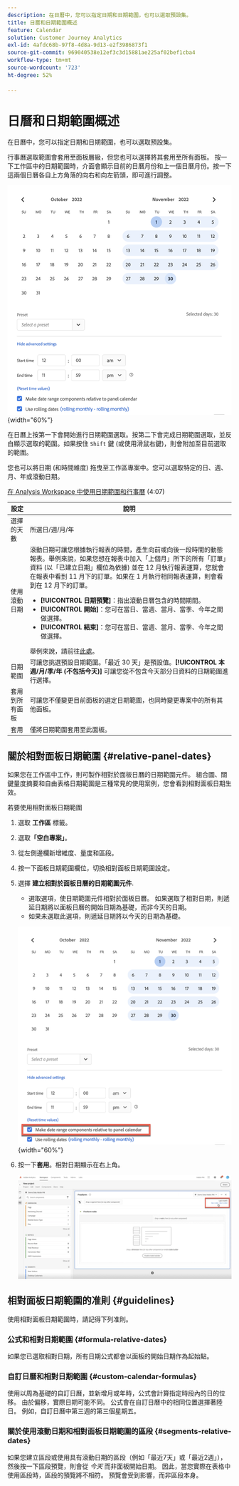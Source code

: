 ```yaml
---
description: 在日曆中，您可以指定日期和日期範圍，也可以選取預設集。
title: 日曆和日期範圍概述
feature: Calendar
solution: Customer Journey Analytics
exl-id: 4afdc68b-97f8-4d8a-9d13-e2f3986873f1
source-git-commit: 969040538e12ef3c3d15881ae225af02bef1cba4
workflow-type: tm+mt
source-wordcount: '723'
ht-degree: 52%

---
```


# 日曆和日期範圍概述

在日曆中，您可以指定日期和日期範圍，也可以選取預設集。

行事曆選取範圍會套用至面板層級，但您也可以選擇將其套用至所有面板。 按一下工作區中的日期範圍時，介面會顯示目前的日曆月份和上一個日曆月份。按一下這兩個日曆各自上方角落的向右和向左箭頭，即可進行調整。

![日曆](assets/aw_calendar2.png){width="60%"}

在日曆上按第一下會開始進行日期範圍選取。按第二下會完成日期範圍選取，並反白顯示選取的範圍。如果按住 `Shift` 鍵 (或使用滑鼠右鍵)，則會附加至目前選取的範圍。

您也可以將日期 (和時間維度) 拖曳至工作區專案中。您可以選取特定的日、週、月、年或滾動日期。

[在 Analysis Workspace 中使用日期範圍和行事曆](https://experienceleague.adobe.com/docs/analytics-learn/tutorials/analysis-workspace/calendar-and-date-ranges/using-dates-in-analysis-workspace.html?lang=zh-Hant) (4:07)

| 設定 | 說明 |
| --- | --- |
| 選擇的天數 | 所選日/週/月/年 |
| 使用滾動日期 | 滾動日期可讓您根據執行報表的時間，產生向前或向後一段時間的動態報表。舉例來說，如果您想在報表中加入「上個月」所下的所有「訂單」資料 (以「已建立日期」欄位為依據) 並在 12 月執行報表運算，您就會在報表中看到 11 月下的訂單。如果在 1 月執行相同報表運算，則會看到在 12 月下的訂單。<ul><li>**[!UICONTROL 日期預覽]**：指出滾動日曆包含的時間期間。</li><li>**[!UICONTROL 開始]**：您可在當日、當週、當月、當季、今年之間做選擇。</li><li>**[!UICONTROL 結束]**：您可在當日、當週、當月、當季、今年之間做選擇。</li></ul>舉例來說，請前往[此處](/help/components/date-ranges/custom-date-ranges.md)。 |
| 日期範圍 | 可讓您挑選預設日期範圍。「最近 30 天」是預設值。**[!UICONTROL 本週/月/季/年 (不包括今天)]** 可讓您從不包含今天部分日資料的日期範圍進行選擇。 |
| 套用到所有面板 | 可讓您不僅變更目前面板的選定日期範圍，也同時變更專案中的所有其他面板。 |
| 套用 | 僅將日期範圍套用至此面板。 |

## 關於相對面板日期範圍 {#relative-panel-dates}

如果您在工作區中工作，則可製作相對於面板日曆的日期範圍元件。 組合圖、關鍵量度摘要和自由表格日期範圍是三種常見的使用案例，您會看到相對面板日期生效。

若要使用相對面板日期範圍

1. 選取 **工作區** 標籤。
1. 選取&#x200B;**「空白專案」**。
1. 從左側邊欄新增維度、量度和區段。
1. 按一下面板日期範圍欄位，切換相對面板日期範圍設定。
1. 選擇 **建立相對於面板日曆的日期範圍元件**.
   * 選取選項，使日期範圍元件相對於面板日曆。
如果選取了相對日期，則遞延日期將以面板日曆的開始日期為基礎，而非今天的日期。
   * 如果未選取此選項，則遞延日期將以今天的日期為基礎。

   ![相對面板日期](assets/relative-date-selected.png){width="60%"}

1. 按一下&#x200B;**套用**。相對日期顯示在右上角。

   ![自由格式中的相對日期 ](assets/relative-date-range1.png)

## 相對面板日期範圍的准則 {#guidelines}

使用相對面板日期範圍時，請記得下列准則。

### 公式和相對日期範圍 {#formula-relative-dates}

如果您已選取相對日期，所有日期公式都會以面板的開始日期作為起始點。

### 自訂日曆和相對日期範圍 {#custom-calendar-formulas}

使用以周為基礎的自訂日曆，並新增月或年時，公式會計算指定時段內的日的位移。 由於偏移，實際日期可能不同。 公式會在自訂日曆中的相同位置選擇著陸日。 例如，自訂日曆中第三週的第三個星期五。

### 關於使用滾動日期和相對面板日期範圍的區段 {#segments-relative-dates}

如果您建立區段或使用具有滾動日期的區段（例如「最近7天」或「最近2週」），然後按一下區段預覽，則會從 *今天* 而非面板開始日期。 因此，當您實際在表格中使用區段時，區段的預覽將不相符。 預覽會受到影響，而非區段本身。
